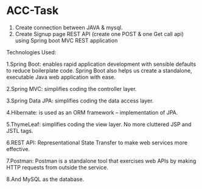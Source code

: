 # ACC-Task

1. Create connection between JAVA & mysql.
2. Create Signup page REST API (create one POST & one Get call api) using Spring boot MVC REST application

Technologies Used:

1.Spring Boot: enables rapid application development with sensible defaults to reduce boilerplate code. Spring Boot also helps us create a standalone, executable Java web application with ease.

2.Spring MVC: simplifies coding the controller layer. 

3.Spring Data JPA: simplifies coding the data access layer.

4.Hibernate: is used as an ORM framework – implementation of JPA. 

5.ThymeLeaf: simplifies coding the view layer. No more cluttered JSP and JSTL tags.

6.REST API:  Representational State Transfer to make web services more effective.

7.Postman: Postman is a standalone tool that exercises web APIs by making HTTP requests from outside the service. 

8.And MySQL as the database.

